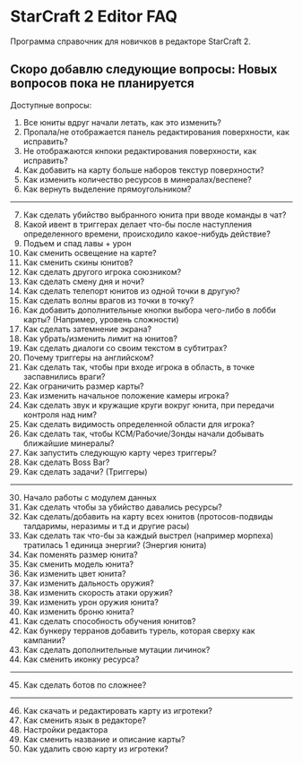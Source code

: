 # StarCraft 2 Editor FAQ
Программа справочник для новичков в редакторе StarCraft 2.

Скоро добавлю следующие вопросы:
Новых вопросов пока не планируется
------------------------------------------------------------------
Доступные вопросы:
1) Все юниты вдруг начали летать, как это изменить?
2) Пропала/не отображается панель редактирования поверхности, как исправить?
3) Не отображаются кнпоки редактирования поверхности, как исправить?
4) Как добавить на карту больше наборов текстур поверхности?
5) Как изменить количество ресурсов в минералах/веспене?
6) Как вернуть выделение прямоугольником?
------------------------------------------------------------------
7) Как сделать убийство выбранного юнита при вводе команды в чат?
8) Какой ивент в триггерах делает что-бы после наступления определенного времени, происходило какое-нибудь действие?
9) Подъем и спад лавы + урон
10) Как сменить освещение на карте?
11) Как сменить скины юнитов?
12) Как сделать другого игрока союзником?
13) Как сделать смену дня и ночи?
14) Как сделать телепорт юнитов из одной точки в другую?
15) Как сделать волны врагов из точки в точку?
16) Как добавить дополнительные кнопки выбора чего-либо в лобби карты? (Например, уровень сложности)
17) Как сделать затемнение экрана?
18) Как убрать/изменить лимит на юнитов?
19) Как сделать диалоги со своим текстом в субтитрах?
20) Почему триггеры на английском?
21) Как сделать так, чтобы при входе игрока в область, в точке заспавнились враги?
22) Как ограничить размер карты?
23) Как изменить начальное положение камеры игрока?
24) Как сделать звук и кружащие круги вокруг юнита, при передачи контроля над ним?
25) Как сделать видимость определенной области для игрока?
26) Как сделать так, чтобы КСМ/Рабочие/Зонды начали добывать ближайшие минералы?
27) Как запустить следующую карту через триггеры?
28) Как сделать Boss Bar?
29) Как сделать задачи? (Триггеры)
------------------------------------------------------------------
30) Начало работы с модулем данных
31) Как сделать чтобы за убийство давались ресурсы?
32) Как сделать/добавить на карту всех юнитов (протосов-подвиды талдаримы, неразимы и т.д и другие расы)
33) Как сделать так что-бы за каждый выстрел (например морпеха) тратилась 1 единица энергии? (Энергия юнита)
34) Как поменять размер юнита?
35) Как сменить модель юнита?
36) Как изменить цвет юнита?
37) Как изменить дальность оружия?
38) Как изменить скорость атаки оружия?
39) Как изменить урон оружия юнита?
40) Как изменить броню юнита?
41) Как сделать способность обучения юнитов?
42) Как бункеру терранов добавить турель, которая сверху как кампании?
43) Как сделать дополнительные мутации личинок?
44) Как сменить иконку ресурса?
------------------------------------------------------------------
45) Как сделать ботов по сложнее?
------------------------------------------------------------------
46) Как скачать и редактировать карту из игротеки?
47) Как сменить язык в редакторе?
48) Настройки редактора
49) Как сменить название и описание карты?
50) Как удалить свою карту из игротеки?
